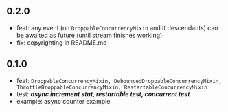 ## 0.2.0

* feat: any event (on ```DroppableConcurrencyMixin``` and it descendants) can be awaited as future (until stream finishes working)
* fix: copyrighting in README.md

## 0.1.0

* feat: ```DroppableConcurrencyMixin, DebouncedDroppableConcurrencyMixin, ThrottleDroppableConcurrencyMixin, RestartableConcurrencyMixin```
* test: ***async increment stat, restartable test, concurrent test***
* example: async counter example
